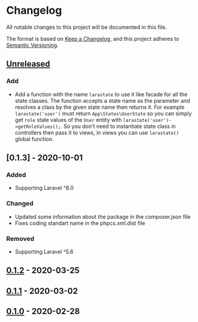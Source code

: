 # Changelog

All notable changes to this project will be documented in this file.

The format is based on [Keep a Changelog](https://keepachangelog.com/en/1.0.0/),
and this project adheres to [Semantic Versioning](https://semver.org/spec/v2.0.0.html).

## [Unreleased]
### Add
- Add a function with the name `larastate` to use it like facade for all the state classes.
  The function accepts a state name as the parameter and resolves a class by the given state name then returns it.
  For example `larastate('user')` must return `App\States\UserState` so you can simply get `role` state values
  of the `User` entity with `larastate('user')->getRoleValues();`.
  So you don't need to instantiate state class in controllers then pass it to views,
  in views you can use `larastate()` global function.

## [0.1.3] - 2020-10-01
### Added
- Supporting Laravel ^8.0

### Changed
- Updated some information about the package in the composer.json file
- Fixes coding standart name in the phpcs.xml.dist file

### Removed
- Supporting Laravel ^5.6

## [0.1.2] - 2020-03-25
## [0.1.1] - 2020-03-02
## [0.1.0] - 2020-02-28

[Unreleased]: https://github.com/zvermafia/larastate/compare/v0.1.2...HEAD
[0.1.2]: https://github.com/zvermafia/larastate/compare/v0.1.1...v0.1.2
[0.1.1]: https://github.com/zvermafia/larastate/compare/v0.1.0...v0.1.1
[0.1.0]: https://github.com/zvermafia/larastate/releases/tag/v0.1.0
